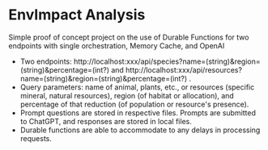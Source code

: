 # EnvImpact Analysis
 Simple proof of concept project on the use of Durable Functions for two endpoints with single orchestration, Memory Cache, and OpenAI
* Two endpoints: http://localhost:xxx/api/species?name=(string)&region=(string)&percentage=(int?) and http://localhost:xxx/api/resources?name=(string)&region=(string)&percentage=(int?) .
* Query parameters: name of animal, plants, etc., or resources (specific mineral, natural resources), region (of habitat or allocation), and percentage of that reduction (of population or resource's presence). 
* Prompt questions are stored in respective files. Prompts are submitted to ChatGPT, and responses are stored in local files. 
* Durable functions are able to accommodate to any delays in processing requests.

